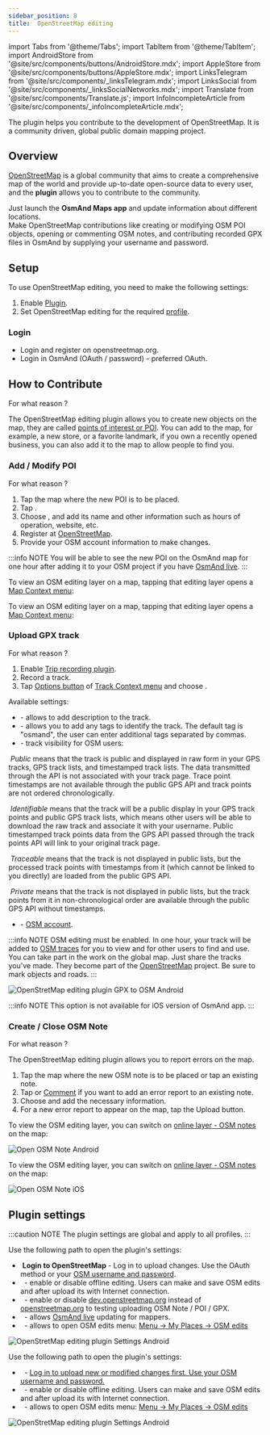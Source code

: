 ```yaml
---
sidebar_position: 8
title:  OpenStreetMap editing
---
```


import Tabs from '@theme/Tabs';
import TabItem from '@theme/TabItem';
import AndroidStore from '@site/src/components/buttons/AndroidStore.mdx';
import AppleStore from '@site/src/components/buttons/AppleStore.mdx';
import LinksTelegram from '@site/src/components/_linksTelegram.mdx';
import LinksSocial from '@site/src/components/_linksSocialNetworks.mdx';
import Translate from '@site/src/components/Translate.js';
import InfoIncompleteArticle from '@site/src/components/_infoIncompleteArticle.mdx';

<InfoIncompleteArticle/>

The plugin helps you contribute to the development of OpenStreetMap. It is a community driven, global public domain mapping project.

## Overview
 

[OpenStreetMap](http://openstreetmap.org/) is a global community that aims to create a comprehensive map of the world and provide up-to-date open-source data to every user, and the **<Translate android="true" ids="osm_editing"/> plugin** allows you to contribute to the community.

Just launch the **OsmAnd Maps app** and update information about different locations.   
Make OpenStreetMap contributions like creating or modifying OSM POI objects, opening or commenting OSM notes, and contributing recorded GPX files in OsmAnd by supplying your username and password. 


## Setup

To use OpenStreetMap editing, you need to make the following settings:    

1. Enable [Plugin](../plugins/index.md#enable--disable).  
2. Set OpenStreetMap editing for the required [profile](../personal/profiles.md).

### Login

- Login and register on openstreetmap.org.
- Login in OsmAnd (OAuth / password) - preferred OAuth.


## How to Contribute 

For what reason ? 

The OpenStreetMap editing plugin allows you to create new objects on the map, they are called [points of interest or POI](../map/point-layers-on-map.md#points-of-interest-poi). You can add to the map, for example, a new store, or a favorite landmark, if you own a recently opened business, you can also add it to the map to allow people to find you.   


### Add / Modify POI 

For what reason ? 

1. Tap the map where the new POI is to be placed.
2. Tap [<Translate android="true" ids="shared_string_actions"/>](../map/map-context-menu.md#actions).
3. Choose [<Translate android="true" ids="context_menu_item_create_poi"/>](../map/map-context-menu.md#-create--modify-poi), and add its name and other information such as hours of operation, website, etc.
4. Register at [OpenStreetMap](http://openstreetmap.org/).
5. Provide your OSM account information to make changes.  

:::info NOTE
You will be able to see the new POI on the OsmAnd map for one hour after adding it to your OSM project if you have [OsmAnd live](../personal/maps.md#osmand-live).
:::  

<Tabs groupId="operating-systems">

<TabItem value="android" label="Android">  

To view an OSM editing layer on a map, tapping that editing layer opens a [Map Context menu](../map/map-context-menu.md#-upload-poi--osm-note):  
*<Translate android="true" ids="shared_string_menu,configure_map,layer_osm_edits"/>*

</TabItem>

<TabItem value="ios" label="iOS">


To view an OSM editing layer on a map, tapping that editing layer opens a [Map Context menu](../map/map-context-menu.md#-upload-poi--osm-note):  
*<Translate ios="true" ids="menu,configure_map,osm_edits_offline_layer"/>*

</TabItem>

</Tabs>

### Upload GPX track

For what reason ? 

<Tabs groupId="operating-systems">

<TabItem value="android" label="Android">

1. Enable [Trip recording plugin](../plugins/trip-recording.md).
2. Record a track.
3. Tap [Options button](../map/track-context-menu.md#options) of [Track Context menu](../map/track-context-menu.md) and choose <Translate android="true" ids="upload_to_openstreetmap"/>.  

Available settings:  

- **<Translate android="true" ids="shared_string_description"/>** - allows to add description to the track.  
- **<Translate android="true" ids="gpx_tags_txt"/>** - allows you to add any tags to identify the track. The default tag is "osmand", the user can enter additional tags separated by commas.  
- **<Translate android="true" ids="gpx_visibility_txt"/>** - track visibility for OSM users:  

 &nbsp;*Public* means that the track is public and displayed in raw form in your GPS tracks, GPS track lists, and timestamped track lists. The data transmitted through the API is not associated with your track page. Trace point timestamps are not available through the public GPS API and track points are not ordered chronologically.
 
 &nbsp;*Identifiable* means that the track will be a public display in your GPS track points and public GPS track lists, which means other users will be able to download the raw track and associate it with your username. Public timestamped track points data from the GPS API passed through the track points API will link to your original track page.
 
 &nbsp;*Traceable* means that the track is not displayed in public lists, but the processed track points with timestamps from it (which cannot be linked to you directly) are loaded from the public GPS API.
 
 &nbsp;*Private* means that the track is not displayed in public lists, but the track points from it in non-chronological order are available through the public GPS API without timestamps.
 
- **<Translate android="true" ids="login_account"/>** - [OSM account](https://www.openstreetmap.org/login).



:::info NOTE
OSM editing must be enabled. In one hour, your track will be added to [OSM traces](https://www.openstreetmap.org/traces) for you to view and for other users to find and use.  
You can take part in the work on the global map. Just share the tracks you've made. They become part of the [OpenStreetMap](http://openstreetmap.org/) project. Be sure to mark objects and roads.
:::  


![OpenStretMap editing plugin GPX to OSM Android](@site/static/img/plugins/osm-editing/osm_plugin_gpx_to_osm_android.png)

</TabItem>

<TabItem value="ios" label="iOS">


:::info NOTE
This option is not available for iOS version of OsmAnd app.
:::  

</TabItem>

</Tabs>

### Create / Close OSM Note

For what reason ? 

The OpenStreetMap editing plugin allows you to report errors on the map.

1. Tap the map where the new OSM note is to be placed or tap an existing note.
2. Tap [<Translate android="true" ids="shared_string_actions"/>](../map/map-context-menu.md#actions) or [Comment](../map/map-context-menu#-comment--close-osm-note) if you want to add an error report to an existing note.
3. Choose [<Translate android="true" ids="context_menu_item_open_note"/>](../map/map-context-menu#-open-osm-note) and add the necessary information. 
5. For a new error report to appear on the map, tap the Upload button.  

<Tabs groupId="operating-systems">

<TabItem value="android" label="Android">

To view the OSM editing layer, you can switch on  [online layer - OSM notes](../map/configure-map-menu.md#map-layers) on the map:  
*<Translate android="true" ids="shared_string_menu,configure_map,layer_osm_bugs"/>*  

![Open OSM Note Android](@site/static/img/plugins/osm-editing/osm_notes_online_android.png)

</TabItem>

<TabItem value="ios" label="iOS">

To view the OSM editing layer, you can switch on  [online layer - OSM notes](../map/configure-map-menu.md#map-layers) on the map:  
*<Translate ios="true" ids="menu,configure_map,osm_notes_online_layer"/>*  

![Open OSM Note iOS](@site/static/img/plugins/osm-editing/osm_notes_online_ios.png)

</TabItem>

</Tabs>


## Plugin settings

:::caution NOTE
The plugin settings are global and apply to all profiles.
:::

<Tabs groupId="operating-systems">

<TabItem value="android" label="Android">

Use the following path to open the plugin's settings:  
*<Translate android="true" ids="shared_string_menu,plugins_menu_group,osm_editing_plugin_name,shared_string_settings"/>*  

- &nbsp;**Login to OpenStreetMap** - Log in to upload changes. Use the OAuth method or your [OSM username and password](https://www.openstreetmap.org/login). 
- &nbsp;**<Translate android="true" ids="offline_edition"/>** - enable or disable offline editing. Users can make and save OSM edits and after upload its with Internet connection.
- &nbsp;**<Translate android="true" ids="use_dev_url"/>** - enable or disable [dev.openstreetmap.org](https://dev.openstreetmap.org/) instead of [openstreetmap.org](http://openstreetmap.org/) to testing uploading OSM Note / POI / GPX.
- &nbsp;**<Translate android="true" ids="map_updates_for_mappers"/>** - allows [OsmAnd live](../personal/maps.md#osmand-live) updating for mappers.
- &nbsp;**<Translate android="true" ids="layer_osm_edits"/>** - allows to open OSM edits menu: [Menu → My Places → OSM edits](../personal/myplaces.md)   

![OpenStretMap editing plugin Settings Android](@site/static/img/plugins/osm-editing/osm_plugin_settings_android-2.png)

</TabItem>

<TabItem value="ios" label="iOS">

Use the following path to open the plugin's settings:  
*<Translate ios="true" ids="menu,shared_string_settings,app_profiles,plugins,product_title_osm_editing"/>*  

- &nbsp;**<Translate ios="true" ids="shared_string_account"/>** - [Log in to upload new or modified changes first. Use your OSM username and password.](https://www.openstreetmap.org/login) 
- &nbsp;**<Translate ios="true" ids="osm_offline_editing"/>** - enable or disable offline editing. Users can make and save OSM edits and after upload its with Internet connection.
- &nbsp;**<Translate ios="true" ids="osm_edits_title"/>** - allows to open OSM edits menu: [Menu → My Places → OSM edits](../personal/myplaces.md)  

![OpenStretMap editing plugin Settings Android](@site/static/img/plugins/osm-editing/osm_plugin_settings_ios.png)

</TabItem>

</Tabs>  
